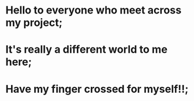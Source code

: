 # Hello to everyone who meet across my project;
# It's really a different world to me here;
# Have my finger crossed for myself!!;

